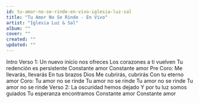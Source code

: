 ```yaml
---
id: tu-amor-no-se-rinde-en-vivo-iglesia-luz-sal
title: "Tu Amor No Se Rinde - En Vivo"
artist: "Iglesia Luz & Sal"
album: ""
cover: ""
created: ""
updated: ""
---
```


Intro
Verso 1:
Un nuevo inicio nos ofreces
Los corazones a ti vuelven
Tu redención es persistente
Constante amor
Constante amor
Pre Coro:
Me llevarás, llevarás
En tus brazos Dios
Me cubrirás, cubrirás
Con tu eterno amor
Coro:
Tu amor no se rinde
Tu amor no se rinde
Tu amor no se rinde
Tu amor no se rinde
Verso 2:
La oscuridad hemos dejado
Y por tu luz somos guiados
Tu esperanza encontramos
Constante amor
Constante amor
